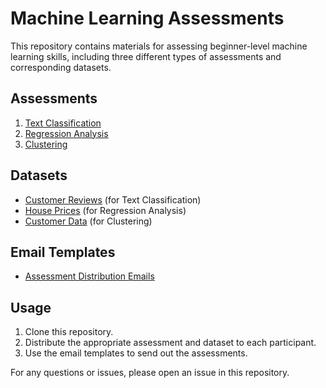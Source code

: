 # Machine Learning Assessments

This repository contains materials for assessing beginner-level machine learning skills, including three different types of assessments and corresponding datasets.

## Assessments

1. [Text Classification](assessments/text_classification.md)
2. [Regression Analysis](assessments/regression_analysis.md)
3. [Clustering](assessments/clustering.md)

## Datasets

- [Customer Reviews](datasets/customer_reviews.csv) (for Text Classification)
- [House Prices](datasets/house_prices.csv) (for Regression Analysis)
- [Customer Data](datasets/customer_data.csv) (for Clustering)

## Email Templates

- [Assessment Distribution Emails](email_templates/assessment_emails.md)

## Usage

1. Clone this repository.
2. Distribute the appropriate assessment and dataset to each participant.
3. Use the email templates to send out the assessments.

For any questions or issues, please open an issue in this repository.

